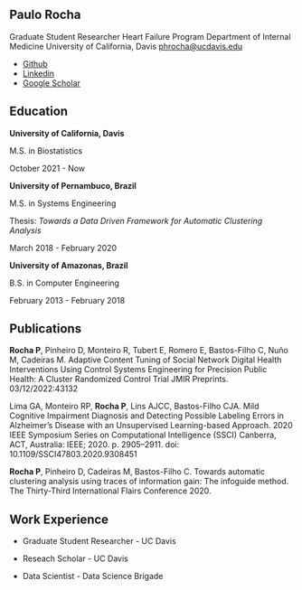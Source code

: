 ## Paulo Rocha

Graduate Student Researcher
Heart Failure Program
Department of Internal Medicine 
University of California, Davis
phrocha@ucdavis.edu

- [Github](https://github.com/PauloHARocha)
- [Linkedin](https://linkedin.com/in/rocha-paulo)
- [Google Scholar](https://scholar.google.com/citations?user=bdDA6t0AAAAJ&hl)


## Education

**University of California, Davis**

M.S. in Biostatistics

October 2021 - Now

**University of Pernambuco, Brazil**

M.S. in Systems Engineering

Thesis: *Towards a Data Driven Framework for Automatic Clustering Analysis*

March 2018 - February 2020

**University of Amazonas, Brazil**

B.S. in Computer Engineering

February 2013 - February 2018

## Publications

**Rocha P**, Pinheiro D, Monteiro R, Tubert E, Romero E, Bastos-Filho C, Nuño M, Cadeiras M. Adaptive Content Tuning of Social Network Digital Health Interventions Using Control Systems Engineering for Precision Public Health: A Cluster Randomized Control Trial JMIR Preprints. 03/12/2022:43132

Lima GA, Monteiro RP, **Rocha P**, Lins AJCC, Bastos-Filho CJA. Mild Cognitive Impairment Diagnosis and Detecting Possible Labeling Errors in Alzheimer’s Disease with an Unsupervised Learning-based Approach. 2020 IEEE Symposium Series on Computational Intelligence (SSCI) Canberra, ACT, Australia: IEEE; 2020. p. 2905–2911. doi: 10.1109/SSCI47803.2020.9308451

**Rocha P**, Pinheiro D, Cadeiras M, Bastos-Filho C. Towards automatic clustering analysis using traces of information gain: The infoguide method. The Thirty-Third International Flairs Conference 2020. 

## Work Experience

- Graduate Student Researcher - UC Davis

- Reseach Scholar - UC Davis

- Data Scientist - Data Science Brigade
